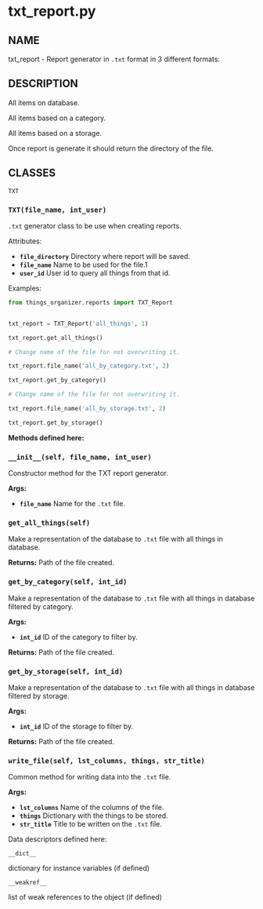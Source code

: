 # txt_report.py


## NAME
txt_report - Report generator in `.txt` format in 3 different formats:

## DESCRIPTION
All items on database.

All items based on a category.

All items based on a storage.

Once report is generate it should return the directory of the file.

## CLASSES
`TXT`

### `TXT(file_name, int_user)`

`.txt` generator class to be use when creating reports.

Attributes:
 * **`file_directory`**  Directory where report will be saved.
 * **`file_name`**  Name to be used for the file.1
 * **`user_id`**  User id to query all things from that id.

Examples:
```python
from things_organizer.reports import TXT_Report


txt_report = TXT_Report('all_things', 1)

txt_report.get_all_things()

# Change name of the file for not overwriting it.

txt_report.file_name('all_by_category.txt', 2)

txt_report.get_by_category()

# Change name of the file for not overwriting it.

txt_report.file_name('all_by_storage.txt', 2)

txt_report.get_by_storage()

```

**Methods defined here:**


### `__init__(self, file_name, int_user)`
Constructor method for the TXT report generator.

**Args:**

 * **`file_name`**  Name for the `.txt` file.


### `get_all_things(self)`
Make a representation of the database to `.txt` file with all things in database.

**Returns:** Path of the file created.


### `get_by_category(self, int_id)`
Make a representation of the database to `.txt` file with all things in database filtered
by category.

**Args:**

 * **`int_id`**  ID of the category to filter by.

**Returns:** Path of the file created.


### `get_by_storage(self, int_id)`
Make a representation of the database to `.txt` file with all things in database filtered
by storage.

**Args:**

 * **`int_id`**  ID of the storage to filter by.

**Returns:** Path of the file created.


### `write_file(self, lst_columns, things, str_title)`
Common method for writing data into the `.txt` file.

**Args:**

 * **`lst_columns`**  Name of the columns of the file.
 * **`things`**  Dictionary with the things to be stored.
 * **`str_title`**  Title to be written on the `.txt` file.


Data descriptors defined here:

`__dict__`

dictionary for instance variables (if defined)

`__weakref__`

list of weak references to the object (if defined)
